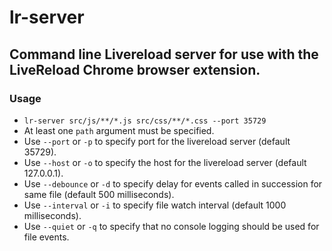 # lr-server

## Command line Livereload server for use with the LiveReload Chrome browser extension.

### Usage

* `lr-server src/js/**/*.js src/css/**/*.css --port 35729`
* At least one `path` argument must be specified.
* Use `--port` or `-p` to specify port for the livereload server (default 35729).
* Use `--host` or `-o` to specify the host for the livereload server (default 127.0.0.1).
* Use `--debounce` or `-d` to specify delay for events called in succession for same file (default 500 milliseconds).
* Use `--interval` or `-i` to specify file watch interval (default 1000 milliseconds).
* Use `--quiet` or `-q` to specify that no console logging should be used for file events.
